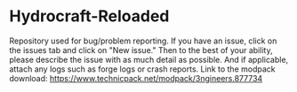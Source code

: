 # Hydrocraft-Reloaded
Repository used for bug/problem reporting. If you have an issue, click on the issues tab and click on "New issue." Then to the best of your ability, please describe the issue with as much detail as possible. And if applicable, attach any logs such as forge logs or crash reports.
Link to the modpack download: https://www.technicpack.net/modpack/3ngineers.877734
